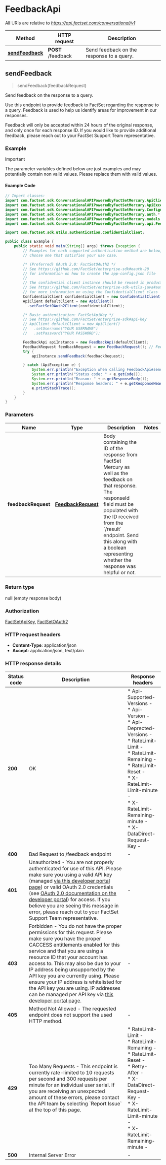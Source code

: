 # FeedbackApi

All URIs are relative to *https://api.factset.com/conversational/v1*

Method | HTTP request | Description
------------- | ------------- | -------------
[**sendFeedback**](FeedbackApi.md#sendFeedback) | **POST** /feedback | Send feedback on the response to a query.



## sendFeedback

> sendFeedback(feedbackRequest)

Send feedback on the response to a query.

Use this endpoint to provide feedback to FactSet regarding the response to a query.
Feedback is used to help us identify areas for improvement in our responses.

Feedback will only be accepted within 24 hours of the original response, and only once for each response ID. If you would like to provide additional feedback, please reach out to your FactSet Support Team representative.


### Example

> [!IMPORTANT]
> The parameter variables defined below are just examples and may potentially contain non valid values. Please replace them with valid values.

#### Example Code

```java
// Import classes:
import com.factset.sdk.ConversationalAPIPoweredbyFactSetMercury.ApiClient;
import com.factset.sdk.ConversationalAPIPoweredbyFactSetMercury.ApiException;
import com.factset.sdk.ConversationalAPIPoweredbyFactSetMercury.Configuration;
import com.factset.sdk.ConversationalAPIPoweredbyFactSetMercury.auth.*;
import com.factset.sdk.ConversationalAPIPoweredbyFactSetMercury.models.*;
import com.factset.sdk.ConversationalAPIPoweredbyFactSetMercury.api.FeedbackApi;

import com.factset.sdk.utils.authentication.ConfidentialClient;

public class Example {
    public static void main(String[] args) throws Exception {
        // Examples for each supported authentication method are below,
        // choose one that satisfies your use case.

        /* (Preferred) OAuth 2.0: FactSetOAuth2 */
        // See https://github.com/FactSet/enterprise-sdk#oauth-20
        // for information on how to create the app-config.json file
        //
        // The confidential client instance should be reused in production environments.
        // See https://github.com/FactSet/enterprise-sdk-utils-java#authentication
        // for more information on using the ConfidentialClient class
        ConfidentialClient confidentialClient = new ConfidentialClient("./path/to/config.json");
        ApiClient defaultClient = new ApiClient()
          .setFactSetOAuth2Client(confidentialClient);

        /* Basic authentication: FactSetApiKey */
        // See https://github.com/FactSet/enterprise-sdk#api-key
        // ApiClient defaultClient = new ApiClient()
        //   .setUsername("YOUR USERNAME")
        //   .setPassword("YOUR PASSWORD");

        FeedbackApi apiInstance = new FeedbackApi(defaultClient);
        FeedbackRequest feedbackRequest = new FeedbackRequest(); // FeedbackRequest | Body containing the ID of the response from FactSet Mercury as well as the feedback on that response.  The responseId field must be populated with the ID received from the `/result` endpoint. Send this along with a boolean representing whether the response was helpful or not. 
        try {
            apiInstance.sendFeedback(feedbackRequest);

        } catch (ApiException e) {
            System.err.println("Exception when calling FeedbackApi#sendFeedback");
            System.err.println("Status code: " + e.getCode());
            System.err.println("Reason: " + e.getResponseBody());
            System.err.println("Response headers: " + e.getResponseHeaders());
            e.printStackTrace();
        }
    }
}
```

### Parameters


Name | Type | Description  | Notes
------------- | ------------- | ------------- | -------------
 **feedbackRequest** | [**FeedbackRequest**](FeedbackRequest.md)| Body containing the ID of the response from FactSet Mercury as well as the feedback on that response.  The responseId field must be populated with the ID received from the &#x60;/result&#x60; endpoint. Send this along with a boolean representing whether the response was helpful or not.  |

### Return type

null (empty response body)

### Authorization

[FactSetApiKey](../README.md#FactSetApiKey), [FactSetOAuth2](../README.md#FactSetOAuth2)

### HTTP request headers

- **Content-Type**: application/json
- **Accept**: application/json, text/plain

### HTTP response details
| Status code | Description | Response headers |
|-------------|-------------|------------------|
| **200** | OK |  * Api-Supported-Versions -  <br>  * Api-Version -  <br>  * Api-Deprected-Versions -  <br>  * RateLimit-Limit -  <br>  * RateLimit-Remaining -  <br>  * RateLimit-Reset -  <br>  * X-RateLimit-Limit-minute -  <br>  * X-RateLimit-Remaining-minute -  <br>  * X-DataDirect-Request-Key -  <br>  |
| **400** | Bad Request to /feedback endpoint |  -  |
| **401** | Unauthorized - You are not properly authenticated for use of this API. Please make sure you using a valid API key (managed [via this developer portal page](https://developer.factset.com/manage-api-keys)) or valid OAuth 2.0 credentials (see [OAuth 2.0 documentation on the developer portal](https://developer.factset.com/learn/authentication-oauth2)) for access. If you believe you are seeing this message in error, please reach out to your FactSet Support Team representative. |  -  |
| **403** | Forbidden - You do not have the proper permissions for this request.   Please make sure you have the proper CACCESS entitlements enabled for this service and that you are using a resource ID that your account has access to.  This may also be due to your IP address being unsupported by the API key you are currently using. Please ensure your IP address is whitelisted for the API key you are using. IP addresses can be managed per API key via [this developer portal page](https://developer.factset.com/manage-api-keys).  |  -  |
| **405** | Method Not Allowed - The requested endpoint does not support the used HTTP method. |  -  |
| **429** | Too Many Requests - This endpoint is currently rate-limited to 10 requests per second and 300 requests per minute for an individual user serial. If you are receiving an unexpected amount of these errors, please contact the API team by selecting &#x60;Report Issue&#x60; at the top of this page. |  * RateLimit-Limit -  <br>  * RateLimit-Remaining -  <br>  * RateLimit-Reset -  <br>  * Retry-After -  <br>  * X-DataDirect-Request-Key -  <br>  * X-RateLimit-Limit-minute -  <br>  * X-RateLimit-Remaining-minute -  <br>  |
| **500** | Internal Server Error |  -  |

